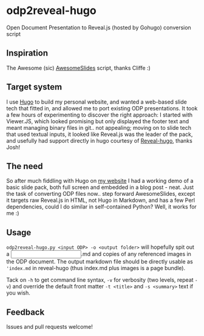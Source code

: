# odp2reveal-hugo
Open Document Presentation to Reveal.js (hosted by Gohugo) conversion script

## Inspiration
The Awesome (sic) [AwesomeSlides](https://github.com/cliffe/AwesomeSlides) script, thanks Cliffe :)

## Target system
I use [Hugo](https://GoHugo.io) to build my personal website, and wanted a web-based slide tech that
fitted in, and allowed me to port existing ODP presentations. It took a few hours of experimenting
to discover the right approach: I started with Viewer.JS, which looked promising but only displayed
the footer text and meant managing binary files in git.. not appealing; moving on to slide tech that
used textual inputs, it looked like Reveal.js was the leader of the pack, and usefully had support
directly in hugo courtesy of [Reveal-hugo](https://github.com/dzello/reveal-hugo), thanks Josh!

## The need
So after much fiddling with Hugo on [my website](https://github.com/phlash/www.ashbysoft.com) I had
a working demo of a basic slide pack, both full screen and embedded in a blog post - neat. Just the
task of converting ODP files now.. step forward AwesomeSlides, except it targets raw Reveal.js in
HTML, not Hugo in Markdown, and has a few Perl dependencies, could I do similar in self-contained
Python? Well, it works for me :)

## Usage
`odp2reveal-hugo.py <input ODP> -o <output folder>` will hopefully spit out a <input base>.md and
copies of any referenced images in the ODP document. The output markdown file should be directly
usable as `'index.md` in reveal-hugo (thus index.md plus images is a page bundle).

Tack on `-h` to get command line syntax, `-v` for verbosity (two levels, repeat `-v`) and override
the default front matter `-t <title>` and `-s <summary>` text if you wish.

## Feedback
Issues and pull requests welcome!
